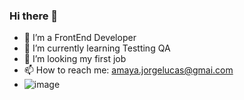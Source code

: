 ### Hi there 👋

- 🔭 I’m a FrontEnd Developer
- 🌱 I’m currently learning Testting QA
- 👯 I’m looking my first job
- 📫 How to reach me: amaya.jorgelucas@gmai.com
- ![image](https://user-images.githubusercontent.com/89165855/169624349-feb73664-d74d-4347-bed7-d0dbd602c9c7.png)
